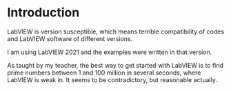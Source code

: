 # Introduction
LabVIEW is version susceptible, which means terrible compatibility of codes and LabVIEW software of different versions.

I am using LabVIEW 2021 and the examples were written in that version.

As taught by my teacher, the best way to get started with LabVIEW is to find prime numbers between 1 and 100 million in several seconds, where LabVIEW is weak in. It seems to be contradictory, but reasonable actually.


